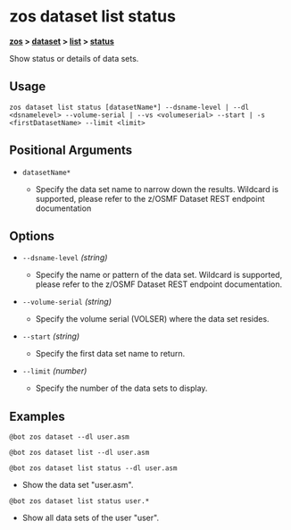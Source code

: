 # zos dataset list status

**[zos](../../zos-article.md) > [dataset](../dataset-article.md) > [list](list-article.md) > [status](zos-dataset-list-status.md)**

Show status or details of data sets. <!--dataset-list-status-description-->

## Usage

`zos dataset list status [datasetName*] --dsname-level | --dl <dsnamelevel> --volume-serial | --vs <volumeserial> --start | -s <firstDatasetName> --limit <limit>`

## Positional Arguments

- `datasetName*`

    - Specify the data set name to narrow down the results. Wildcard is supported, please refer to the z/OSMF Dataset REST endpoint documentation

## Options 

- `--dsname-level` *(string)*
    - Specify the name or pattern of the data set. Wildcard is supported, please refer to the z/OSMF Dataset REST endpoint documentation.

- `--volume-serial` *(string)*
    - Specify the volume serial (VOLSER) where the data set resides.

- `--start` *(string)*
    - Specify the first data set name to return.

- `--limit` *(number)*
    - Specify the number of the data sets to display.

## Examples

```
@bot zos dataset --dl user.asm
```
```
@bot zos dataset list --dl user.asm
```
```
@bot zos dataset list status --dl user.asm
```
- Show the data set "user.asm".

```
@bot zos dataset list status user.*
```
- Show all data sets of the user "user".